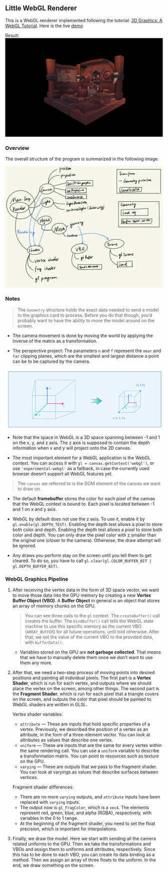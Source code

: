 ## Little WebGL Renderer

This is a WebGL renderer implemented following the tutorial: [3D Graphics: A WebGL Tutorial](https://www.toptal.com/javascript/3d-graphics-a-webgl-tutorial).
Here is the live [demo](https://unchained112.github.io/SmallWebGLExample/)

Result:
![Result 1](./images/Res1.png)

### Overview

The overall structure of the program is summarized in the following image.

![WebGL Renderer](./images/WebGLRenderer.png)

### Notes

> The `Geometry` structure holds the exact data needed to send a model to the graphics card to process. Before you do that though, you’d probably want to have the ability to move the model around on the screen.

- The camera movement is done by moving the world by applying the inverse of the matrix as a transformation.

- The perspective project: The parameters `n` and `f` represent the `near` and `far` clipping planes, which are the smallest and largest distance a point can be to be captured by the camera.

![Perspective Projection](./images/PerspectiveProjection.png)

- Note that the space in WebGL is a 3D space spanning between -1 and 1 on the x, y, and z axis. The z axis is supposed to contain the depth information when x and y will project onto the 2D canvas.

- The most important element for a WebGL application is the WebGL context. You can access it with `gl = canvas.getContext('webgl')`, or use `'experimental-webgl'` as a fallback, in case the currently used browser doesn’t support all WebGL features yet.

> The `canvas` we referred to is the DOM element of the canvas we want to draw on.

- The default **framebuffer** stores the color for each pixel of the canvas that the WebGL context is bound to. Each pixel is located between -1 and 1 on x and y axis. 

- WebGL by default does not use the z axis.  To use it, enable it by `gl.enable(gl.DEPTH_TEST)`. Enabling the depth test allows a pixel to store both color and depth. Enabling the depth test allows a pixel to store both color and depth. You can only draw the pixel color with z smaller than the original one (closer to the camera). Otherwise, the draw attempt will be ignored.

- Any draws you perform stay on the screen until you tell them to get cleared. To do so, you have to call `gl.clear(gl.COLOR_BUFFER_BIT | gl.DEPTH_BUFFER_BIT)`.

### WebGL Graphics Pipeline

1. After receiving the vertex data in the form of 3D space vector, we want to move those data into the GPU memory by creating a new **Vertex Buffer Object (VBO)**. A **Buffer Object** in general is an object that stores an array of memory chunks on the GPU.

    > You can see three calls to the `gl` context. The `createBuffer()` call creates the buffer. The `bindBuffer()` call tells the WebGL state machine to use this specific memory as the current VBO (`ARRAY_BUFFER`) for all future operations, until told otherwise. After that, we set the value of the current VBO to the provided data, with `bufferData()`.

    - Variables stored on the GPU are **not garbage collected**. That means that we have to manually delete them once we don’t want to use them any more.

2. After that, we need a two-step process of moving points into desired positions and painting all individual pixels. The first part is a **Vertex Shader**, which is run for each vertex, and outputs where we should place the vertex on the screen, among other things. The second part is the **Fragment Shader**, which is run for each pixel that a triangle covers on the screen, and outputs the color that pixel should be painted to. WebGL shaders are written in GLSL. 

    Vertex shader variables:
    - `attribute` — These are inputs that hold specific properties of a vertex. Previously, we described the position of a vertex as an attribute, in the form of a three-element vector. You can look at attributes as values that describe one vertex.   
    - `uniform` — These are inputs that are the same for every vertex within the same rendering call. You can use a `uniform` variable to describe a transformation matrix. You can point to resources such as texture on the GPU. 
    - `varying` — These are outputs that we pass to the fragment shader. You can look at varyings as values that describe surfaces between vertices.
    
    Fragment shader differences:
    - There are no more `varying` outputs, and `attribute` inputs have been replaced with `varying` inputs. 
    - The output now is `gl_FragColor`, which is a `vec4`. The elements represent red, green, blue, and alpha (RGBA), respectively, with variables in the 0 to 1 range.
    - At the beginning of the fragment shader, you need to set the float precision, which is important for interpolations. 

3. Finally, we draw the model. Here we start with sending all the camera related uniforms to the GPU. Then we take the transformations and VBOs and assign them to uniforms and attributes, respectively. Since this has to be done to each VBO, you can create its data binding as a method. Then we assign an array of three floats to the uniform. In the end, we draw something on the screen.